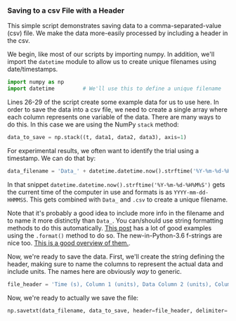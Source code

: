 ### Saving to a csv File with a Header
This simple script demonstrates saving data to a comma-separated-value (csv) file. We make the data more-easily processed by including a header in the csv.

We begin, like most of our scripts by importing numpy. In addition, we'll import the `datetime` module to allow us to create unique filenames using date/timestamps. 

``` python 
import numpy as np
import datetime         # We'll use this to define a unique filename
```

Lines 26-29 of the script create some example data for us to use here. In order to save the data into a csv file, we need to create a single array where each column represents one variable of the data. There are many ways to do this. In this case we are using the NumPy `stack` method:

``` python
data_to_save = np.stack((t, data1, data2, data3), axis=1)
```

For experimental results, we often want to identify the trial using a timestamp. We can do that by:
 
``` python
data_filename = 'Data_' + datetime.datetime.now().strftime('%Y-%m-%d-%H%M%S') + '.csv'
```

In that snippet ```datetime.datetime.now().strftime('%Y-%m-%d-%H%M%S')``` gets the current time of the computer in use and formats is as `YYYY-mm-dd-HHMMSS`. This gets combined with `Data_` and `.csv` to create a unique filename.

Note that it's probably a good idea to include more info in the filename and
to name it more distinctly than `Data_`. You can/should use string formatting 
methods to do this automatically. [This post](https://pyformat.info) has a lot of good examples using the `.format()` method to do so. The new-in-Python-3.6 f-strings are nice too. [This is a good overview of them.](https://www.blog.pythonlibrary.org/2017/02/08/new-in-python-formatted-string-literals/).


Now, we're ready to save the data. First, we'll create the string defining the header, making sure to name the columns to represent the actual data and include units. The names here are obviously *way* to generic.

``` python 
file_header = 'Time (s), Column 1 (units), Data Column 2 (units), Column 3 (units)'
```
    
Now, we're ready to actually we save the file:

```python
np.savetxt(data_filename, data_to_save, header=file_header, delimiter=',')
```
